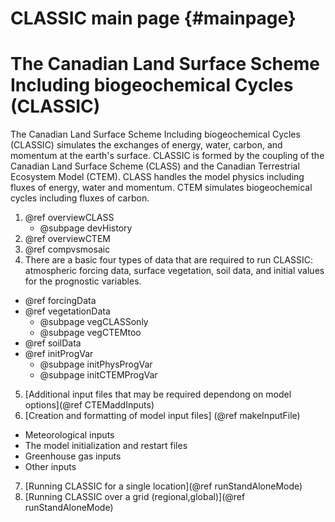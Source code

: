 CLASSIC main page {#mainpage}
============

# The Canadian Land Surface Scheme Including biogeochemical Cycles (CLASSIC)

The Canadian Land Surface Scheme Including biogeochemical Cycles (CLASSIC) simulates the exchanges of energy, water, carbon, and momentum at the earth's surface. CLASSIC is formed by the coupling of the Canadian Land Surface Scheme (CLASS) and the Canadian Terrestrial Ecosystem Model (CTEM). CLASS handles the model physics including fluxes of energy, water and momentum. CTEM simulates biogeochemical cycles including fluxes of carbon.

1. @ref overviewCLASS
   - @subpage devHistory
2. @ref overviewCTEM
3. @ref compvsmosaic
4. There are a basic four types of data that are required to run CLASSIC: atmospheric forcing data, surface vegetation, soil data, and initial values for the prognostic variables.
  - @ref forcingData
  - @ref vegetationData
    - @subpage vegCLASSonly
    - @subpage vegCTEMtoo
  - @ref soilData
  - @ref initProgVar
    - @subpage initPhysProgVar
    - @subpage initCTEMProgVar
5. [Additional input files that may be required dependong on model options](@ref CTEMaddInputs)
6. [Creation and formatting of model input files] (@ref makeInputFile)
  - Meteorological inputs
  - The model initialization and restart files
  - Greenhouse gas inputs
  - Other inputs
7. [Running CLASSIC for a single location](@ref runStandAloneMode)
8. [Running CLASSIC over a grid (regional,global)](@ref runStandAloneMode)
